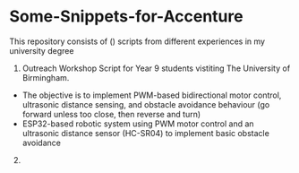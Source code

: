 # Some-Snippets-for-Accenture
This repository consists of () scripts from different experiences in my university degree

1. Outreach Workshop Script for Year 9 students vistiting The University of Birmingham.
- The objective is to implement PWM-based bidirectional motor control, ultrasonic distance sensing, and obstacle avoidance behaviour (go forward unless too close, then reverse and turn)
- ESP32-based robotic system using PWM motor control and an ultrasonic distance sensor (HC-SR04) to implement basic obstacle avoidance
2. 

